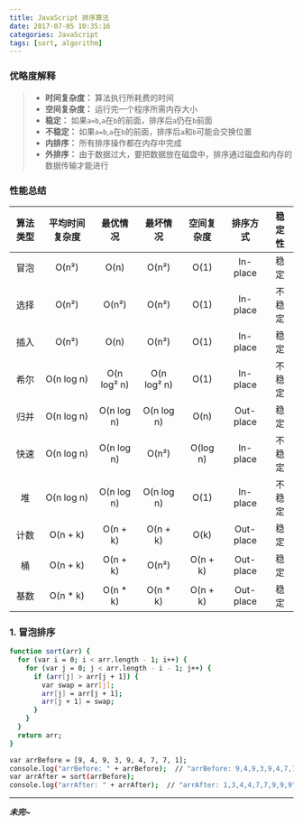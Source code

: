 ```yaml
---
title: JavaScript 排序算法
date: 2017-07-05 10:35:16
categories: JavaScript
tags: [sort, algorithm]
---
```


### 优略度解释
>* **时间复杂度：** 算法执行所耗费的时间
>* **空间复杂度：** 运行完一个程序所需内存大小
>* **稳定：** 如果`a=b`,`a`在`b`的前面，排序后`a`仍在`b`前面
>* **不稳定：** 如果`a=b`,`a`在`b`的前面，排序后`a`和`b`可能会交换位置
>* **内排序：** 所有排序操作都在内存中完成
>* **外排序：** 由于数据过大，要把数据放在磁盘中，排序通过磁盘和内存的数据传输才能进行

<!--more-->
### 性能总结
|算法类型|平均时间复杂度|最优情况    |最坏情况   |空间复杂度|排序方式 |稳定性|
|:---:  |:---:        |:---:      |:---:      |:---:     |:---:   |:---:|
|冒泡    |O(n²)       |O(n)       |O(n²)      |O(1)      |In-place|稳定|
|选择    |O(n²)       |O(n²)      |O(n²)      |O(1)      |In-place|不稳定|
|插入    |O(n²)       |O(n)       |O(n²)      |O(1)      |In-place|稳定|
|希尔    |O(n log n)  |O(n log² n)|O(n log² n)|O(1)      |In-place|不稳定|
|归并    |O(n log n)  |O(n log n) |O(n log n) |O(n)      |Out-place|稳定|
|快速    |O(n log n)  |O(n log n) |O(n²)      |O(log n)  |In-place|不稳定|
|堆      |O(n log n)  |O(n log n) |O(n log n) |O(1)      |In-place|不稳定|
|计数    |O(n + k)    |O(n + k)   |O(n + k)   |O(k)      |Out-place|稳定|
|桶      |O(n + k)    |O(n + k)   |O(n²)      |O(n + k)  |Out-place|稳定|
|基数    |O(n * k)    |O(n * k)   |O(n * k)   |O(n + k)  |Out-place|稳定|

### 1. 冒泡排序
```bash
function sort(arr) {
  for (var i = 0; i < arr.length - 1; i++) {
    for (var j = 0; j < arr.length - i - 1; j++) {
      if (arr[j] > arr[j + 1]) {
        var swap = arr[j];
        arr[j] = arr[j + 1];
        arr[j + 1] = swap;
      }
    }
  }
  return arr;
}

var arrBefore = [9, 4, 9, 3, 9, 4, 7, 7, 1];
console.log("arrBefore: " + arrBefore);  // "arrBefore: 9,4,9,3,9,4,7,7,1"
var arrAfter = sort(arrBefore);
console.log("arrAfter: " + arrAfter);  // "arrAfter: 1,3,4,4,7,7,9,9,9"
```


---
***未完~***